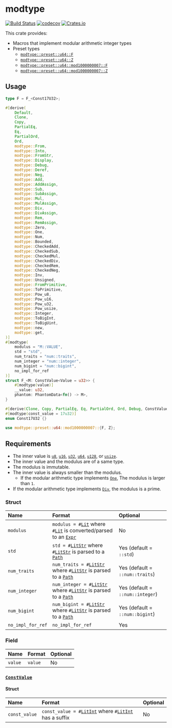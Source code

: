 # modtype

[![Build Status](https://img.shields.io/travis/qryxip/modtype.svg?branch=master&label=windows%20%26%20macos%20%26%20linux)](https://travis-ci.com/qryxip/modtype)
[![codecov](https://codecov.io/gh/qryxip/modtype/branch/master/graph/badge.svg)](https://codecov.io/gh/qryxip/modtype)
[![Crates.io](https://img.shields.io/crates/v/modtype.svg)](https://crates.io/crates/modtype)

This crate provides:
- Macros that implement modular arithmetic integer types
- Preset types
    - [`modtype::preset::u64::F`]
    - [`modtype::preset::u64::Z`]
    - [`modtype::preset::u64::mod1000000007::F`]
    - [`modtype::preset::u64::mod1000000007::Z`]

## Usage

```rust
type F = F_<Const17U32>;

#[derive(
    Default,
    Clone,
    Copy,
    PartialEq,
    Eq,
    PartialOrd,
    Ord,
    modtype::From,
    modtype::Into,
    modtype::FromStr,
    modtype::Display,
    modtype::Debug,
    modtype::Deref,
    modtype::Neg,
    modtype::Add,
    modtype::AddAssign,
    modtype::Sub,
    modtype::SubAssign,
    modtype::Mul,
    modtype::MulAssign,
    modtype::Div,
    modtype::DivAssign,
    modtype::Rem,
    modtype::RemAssign,
    modtype::Zero,
    modtype::One,
    modtype::Num,
    modtype::Bounded,
    modtype::CheckedAdd,
    modtype::CheckedSub,
    modtype::CheckedMul,
    modtype::CheckedDiv,
    modtype::CheckedRem,
    modtype::CheckedNeg,
    modtype::Inv,
    modtype::Unsigned,
    modtype::FromPrimitive,
    modtype::ToPrimitive,
    modtype::Pow_u8,
    modtype::Pow_u16,
    modtype::Pow_u32,
    modtype::Pow_usize,
    modtype::Integer,
    modtype::ToBigInt,
    modtype::ToBigUint,
    modtype::new,
    modtype::get,
)]
#[modtype(
    modulus = "M::VALUE",
    std = "std",
    num_traits = "num::traits",
    num_integer = "num::integer",
    num_bigint = "num::bigint",
    no_impl_for_ref
)]
struct F_<M: ConstValue<Value = u32>> {
    #[modtype(value)]
    __value: u32,
    phantom: PhantomData<fn() -> M>,
}

#[derive(Clone, Copy, PartialEq, Eq, PartialOrd, Ord, Debug, ConstValue)]
#[modtype(const_value = 17u32)]
enum Const17U32 {}
```

```rust
use modtype::preset::u64::mod1000000007::{F, Z};
```

## Requirements

- The inner value is [`u8`], [`u16`], [`u32`], [`u64`], [`u128`], or [`usize`].
- The inner value and the modulus are of a same type.
- The modulus is immutable.
- The inner value is always smaller than the modulus.
    - If the modular arithmetic type implements [`One`], The modulus is larger than `1`.
- If the modular arithmetic type implements [`Div`], the modulus is a prime.

### Struct

| Name                 | Format                                                                   | Optional                         |
| :------------------- | :----------------------------------------------------------------------- | :------------------------------- |
| `modulus`            | `modulus = #`[`Lit`] where `#`[`Lit`] is converted/parsed to an [`Expr`] | No                               |
| `std`                | `std = #`[`LitStr`] where `#`[`LitStr`] is parsed to a [`Path`]          | Yes (default = `::std`)          |
| `num_traits`         | `num_traits = #`[`LitStr`] where `#`[`LitStr`] is parsed to a [`Path`]   | Yes (default = `::num::traits`)  |
| `num_integer`        | `num_integer = #`[`LitStr`] where `#`[`LitStr`] is parsed to a [`Path`]  | Yes (default = `::num::integer`) |
| `num_bigint`         | `num_bigint = #`[`LitStr`] where `#`[`LitStr`] is parsed to a [`Path`]   | Yes (default = `::num::bigint`)  |
| `no_impl_for_ref`    | `no_impl_for_ref`                                                        | Yes                              |

### Field

| Name                 | Format  | Optional |
| :------------------- | :------ | :------- |
| `value`              | `value` | No       |

### [`ConstValue`]

#### Struct

| Name                 | Format                                                       | Optional  |
| :------------------- | :----------------------------------------------------------- | :-------- |
| `const_value`        | `const_value = #`[`LitInt`] where `#`[`LitInt`] has a suffix | No        |

[`u8`]: https://doc.rust-lang.org/nightly/std/primitive.u8.html
[`u16`]: https://doc.rust-lang.org/nightly/std/primitive.u16.html
[`u32`]: https://doc.rust-lang.org/nightly/std/primitive.u32.html
[`u64`]: https://doc.rust-lang.org/nightly/std/primitive.u64.html
[`u128`]: https://doc.rust-lang.org/nightly/std/primitive.u128.html
[`usize`]: https://doc.rust-lang.org/nightly/std/primitive.usize.html
[`Div`]: https://doc.rust-lang.org/nightly/core/ops/arith/trait.Div.html
[`One`]: https://docs.rs/num-traits/0.2/num_traits/identities/trait.One.html
[`Lit`]: https://docs.rs/syn/0.15/syn/enum.Lit.html
[`LitStr`]: https://docs.rs/syn/0.15/syn/struct.LitStr.html
[`LitInt`]: https://docs.rs/syn/0.15/syn/struct.LitInt.html
[`Expr`]: https://docs.rs/syn/0.15/syn/struct.Expr.html
[`Path`]: https://docs.rs/syn/0.15/syn/struct.Path.html
[`ConstValue`]: https://docs.rs/modtype_derive/0.2/modtype_derive/derive.ConstValue.html
[`modtype::preset::u64::F`]: https://docs.rs/modtype/0.2/modtype/preset/u64/struct.F.html
[`modtype::preset::u64::Z`]: https://docs.rs/modtype/0.2/modtype/preset/u64/struct.Z.html
[`modtype::preset::u64::mod1000000007::F`]: https://docs.rs/modtype/0.2/modtype/preset/u64/mod1000000007/type.F.html
[`modtype::preset::u64::mod1000000007::Z`]: https://docs.rs/modtype/0.2/modtype/preset/u64/mod1000000007/type.Z.html
